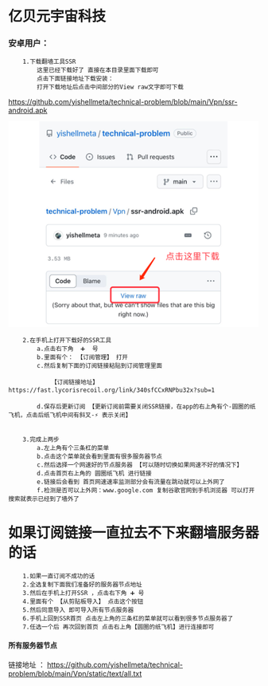 # 亿贝元宇宙科技
 


### 安卓用户： 
        1.下载翻墙工具SSR
            这里已经下载好了 直接在本目录里面下载即可 
            点击下面链接地址下载安装：
            打开下载地址后点击中间部分的View raw文字即可下载
            
https://github.com/yishellmeta/technical-problem/blob/main/Vpn/ssr-android.apk


![示例图片](./static/images/0.png)


        2.在手机上打开下载好的SSR工具
            a.点击右下角  ➕  号
            b.里面有个： 【订阅管理】 打开
            c.然后复制下面的订阅链接粘贴到订阅管理里面
                
                【订阅链接地址】https://fast.lycorisrecoil.org/link/340sfCCxRNPbu32x?sub=1
                
            d.保存后更新订阅 【更新订阅前需要关闭SSR链接，在app的右上角有个-圆圈的纸飞机，点击后纸飞机中间有斜叉-⚡︎ 表示关闭】


        3.完成上两步
            a.左上角有个三条杠的菜单
            b.点击这个菜单就会看到里面有很多服务器节点
            c.然后选择一个网速好的节点服务器 【可以随时切换如果网速不好的情况下】
            d.点击首页右上角的 圆圈纸飞机 进行链接 
            e.链接后会看到 首页网速速率监测部分会有流量在跳动就可以上外网了
            f.检测是否可以上外网：www.google.com 复制谷歌官网到手机浏览器 可以打开搜索就表示已经到了墙外了




# 如果订阅链接一直拉去不下来翻墙服务器的话 
    
        1.如果一直订阅不成功的话 
        2.全选复制下面我们准备好的服务器节点地址 
        3.然后在手机上打开SSR ，点击右下角 ➕ 号 
        4.里面有个 【从剪贴板导入】 点击这个按钮
        5.然后同意导入 即可导入所有节点服务器
        6.手机上回到SSR首页 点击左上角的三条杠的菜单就可以看到很多节点服务器了
        7.任选一个后 再次回到首页 点击右上角【圆圈的纸飞机】进行连接即可
        

#### 所有服务器节点

链接地址 ： https://github.com/yishellmeta/technical-problem/blob/main/Vpn/static/text/all.txt
 
    
        




